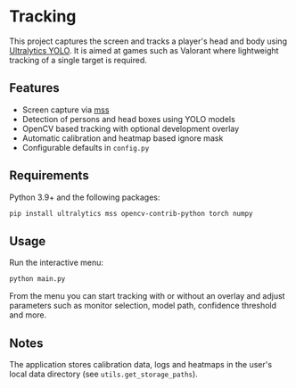 # Tracking

This project captures the screen and tracks a player's head and body using [Ultralytics YOLO](https://github.com/ultralytics/ultralytics). It is aimed at games such as Valorant where lightweight tracking of a single target is required.

## Features
- Screen capture via [mss](https://github.com/BoboTiG/python-mss)
- Detection of persons and head boxes using YOLO models
- OpenCV based tracking with optional development overlay
- Automatic calibration and heatmap based ignore mask
- Configurable defaults in `config.py`

## Requirements
Python 3.9+ and the following packages:
```bash
pip install ultralytics mss opencv-contrib-python torch numpy
```

## Usage
Run the interactive menu:
```bash
python main.py
```
From the menu you can start tracking with or without an overlay and adjust parameters such as monitor selection, model path, confidence threshold and more.

## Notes
The application stores calibration data, logs and heatmaps in the user's local data directory (see `utils.get_storage_paths`).
